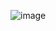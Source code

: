 ![image](https://github.com/lwang18mailgreenrive1edu/lwang18mailgreenrive1edu/assets/148842457/dc8b8dc3-e81a-488f-9f44-43f040811f85)
